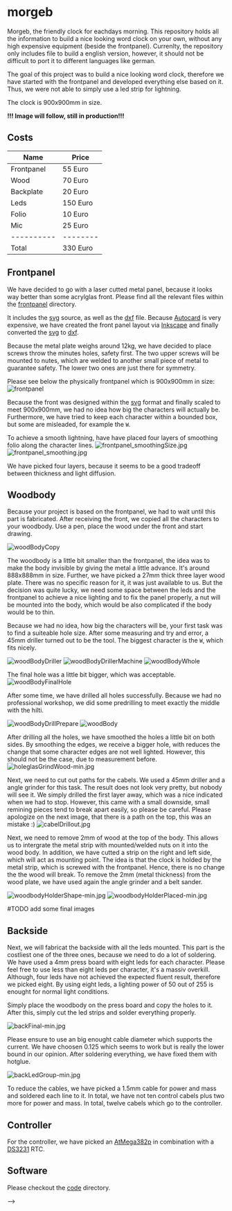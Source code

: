 # morgeb

Morgeb, the friendly clock for eachdays morning.
This repository holds all the information to build a nice looking word clock on your own, without any high expensive equipment (beside the frontpanel).
Currenlty, the repository only includes file to build a english version, however, it should not be difficult to port it to different languages like german.

The goal of this project was to build a nice looking word clock, therefore we have started with the frontpanel and developed everything else based on it. Thus, we were not able to simply use a led strip for lightning.

The clock is 900x900mm in size.

**!!! Image will follow, still in production!!!**

## Costs
| Name       | Price    |
| ---------- | -------- |
| Frontpanel | 55 Euro  |
| Wood       | 70 Euro  |
| Backplate  | 20 Euro  |
| Leds       | 150 Euro |
| Folio      | 10 Euro  |
| Mic        | 25 Euro  |
| ---------- | -------- |
| Total      | 330 Euro |


## Frontpanel
We have decided to go with a laser cutted metal panel, because it looks way better than some acrylglas front.
Please find all the relevant files within the [frontpanel](./frontpanel) directory.

It includes the [svg](https://developer.mozilla.org/en-US/docs/Web/SVG) source, as well as the [dxf](https://www.autodesk.com/products/autocad/overview) file.
Because [Autocard](https://www.autodesk.com/products/autocad/overview) is very expensive, we have created the front panel layout via [Inkscape](https://inkscape.org/) and finally converted the [svg](https://developer.mozilla.org/en-US/docs/Web/SVG) to [dxf](https://www.autodesk.com/products/autocad/overview).

Because the metal plate weighs around 12kg, we have decided to place screws throw the minutes holes, safety first. The two upper screws will be mounted to nutes, which are welded to another small piece of metal to guarantee safety. The lower two ones are just there for symmetry. 

Please see below the physically frontpanel which is 900x900mm in size:
![frontpanel](./assets/frontpanel-min.jpg)

Because the front was designed within the [svg](https://developer.mozilla.org/en-US/docs/Web/SVG) format and finally scaled to meet 900x900mm, we had no idea how big the characters will actually be. Furthermore, we have tried to keep each character within a bounded box, but some are misleaded, for example the `W`.

To achieve a smooth lightning, have have placed four layers of smoothing folio along the character lines.
![frontpanel_smoothingSize.jpg](assets/frontpanel_smoothingSize.jpg)
![frontpanel_smoothing.jpg](./assets/frontpanel_smoothing-min.jpg)

We have picked four layers, because it seems to be a good tradeoff between thickness and light diffusion.

## Woodbody
Because your project is based on the frontpanel, we had to wait until this part is fabricated. After receiving the front, we copied all the characters to your woodbody. Use a pen, place the wood under the front and start drawing.

![woodBodyCopy](./assets/woodbodyCopy-min.jpg)

The woodbody is a little bit smaller than the frontpanel, the idea was to make the body invisible by giving the metal a little advance.
It's around 888x888mm in size. Further, we have picked a 27mm thick three layer wood plate. There was no specific reason for it, it was just available to us. But the decision was quite lucky, we need some space between the leds and the frontpanel to achieve a nice lighting and to fix the panel properly, a nut will be mounted into the body, which would be also complicated if the body would be to thin.

Because we had no idea, how big the characters will be, your first task was to find a suiteable hole size. After some measuring and try and error, a 45mm driller turned out to be the tool. The biggest character is the `W`, which fits nicely.

![woodBodyDriller](./assets/woodBodyDriller-min.jpg)
![woodBodyDrillerMachine](./assets/woodBodyDrillerMachine-min.jpg)
![woodBodyWhole](./assets/woodbodyWhole-min.jpg)

The final hole was a little bit bigger, which was acceptable.
![woodBodyFinalHole](./assets/woodBodyFinalHole-min.jpg)


After some time, we have drilled all holes successfully. Because we had no professional workshop, we did some predrilling to meet exactly the middle with the hilti.

![woodBodyDrillPrepare](./assets/woodBodyDrillPrepare-min.jpg)
![woodBody](./assets/woodbody-min.jpg)


After drilling all the holes, we have smoothed the holes a little bit on both sides. By smoothing the edges, we receive a bigger hole, with reduces the change that some character edges are not well lighted. However, this should not be the case, due to measurement before.
![holeglasGrindWood-min.jpg](assets/holeglasGrindWood-min.jpg)

Next, we need to cut out paths for the cabels. We used a 45mm driller and a angle grinder for this task. The result does not look very pretty, but nobody will see it. We simply drilled the first layer away, which was a nice indicated when we had to stop. However, this came with a small downside, small remining pieces tend to break apart easily, so please be careful. Please apologize on the next image, that there is a path on the top, this was an mistake :)
![cabelDrillout.jpg](assets/cabelDrillout.jpg)

Next, we need to remove 2mm of wood at the top of the body. This allows us to intergrate the metal strip with mounted/welded nuts on it into the wood body. In addition, we have cutted a strip on the right and left side, which will act as mounting point. The idea is that the clock is holded by the metal strip, which is screwed with the frontpanel. Hence, there is no change the the wood will break. To remove the 2mm (metal thickness) from the wood plate, we have used again the angle grinder and a belt sander. 

![woodbodyHolderShape-min.jpg](./assets/woodbodyHolderShape-min.jpg)
![woodbodyHolderPlaced-min.jpg](./assets/woodbodyHolderPlaced-min.jpg)

#TODO add some final images

## Backside
Next, we will fabricat the backside with all the leds mounted. This part is the costliest one of the three ones, because we need to do a lot of soldering. We have used a 4mm press board with eight leds for each character. Please feel free to use less than eight leds per character, it's a massiv overkill. Although, four leds have not achieved the expected fluent result, therefore we picked eight. By using eight leds, a lighting power of 50 out of 255 is enought for normal light conditions. 

Simply place the woodbody on the press board and copy the holes to it.
After this, simply cut the led strips and solder everything properly.

![backFinal-min.jpg](./assets/backFinal-min.jpg)

Please ensure to use an big enought cable diameter which supports the current. We have choosen 0.125 which seems to work but is really the lower bound in our opinion. After soldering everything, we have fixed them with hotglue.

![backLedGroup-min.jpg](./assets/backLedGroup-min.jpg)

To reduce the cables, we have picked a 1.5mm cable for power and mass and soldered each line to it. In total, we have not ten control cabels plus two more for power and mass. In total, twelve cabels which go to the controller.


## Controller
For the controller, we have picked an [AtMega382p](http://ww1.microchip.com/downloads/en/DeviceDoc/Atmel-7810-Automotive-Microcontrollers-ATmega328P_Datasheet.pdf) in combination with a [DS3231](https://datasheets.maximintegrated.com/en/ds/DS3231.pdf) RTC.



## Software
Please checkout the [code](./code) directory.

 -->
